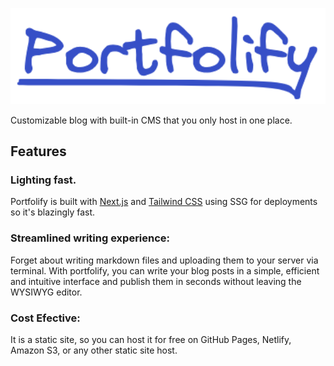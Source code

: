 <p align="left">
<img src=".github/media/icon.png", width="600">
</p>


Customizable blog with built-in CMS that you only host in one place.

## Features

### Lighting fast.

Portfolify is built with [Next.js](https://nextjs.org/) and [Tailwind CSS](https://tailwindcss.com/) using SSG for deployments so it's blazingly fast.


### Streamlined writing experience: 
Forget about writing markdown files and uploading them to your server via terminal. With portfolify, you can write your blog posts in a simple, efficient and intuitive interface and publish them in seconds without leaving the WYSIWYG editor.

### Cost Efective: 
It is a static site, so you can host it for free on GitHub Pages, Netlify, Amazon S3, or any other static site host.



